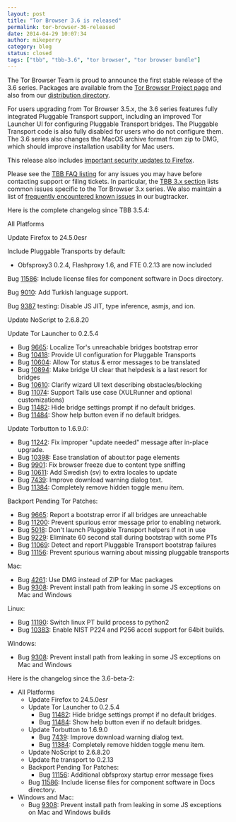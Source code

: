 ```yaml
---
layout: post
title: "Tor Browser 3.6 is released"
permalink: tor-browser-36-released
date: 2014-04-29 10:07:34
author: mikeperry
category: blog
status: closed
tags: ["tbb", "tbb-3.6", "tor browser", "tor browser bundle"]
---
```


The Tor Browser Team is proud to announce the first stable release of the 3.6 series. Packages are available from the [Tor Browser Project page](https://www.torproject.org/download/download-easy.html) and also from our [distribution directory](https://www.torproject.org/dist/torbrowser/3.6/).

For users upgrading from Tor Browser 3.5.x, the 3.6 series features fully integrated Pluggable Transport support, including an improved Tor Launcher UI for configuring Pluggable Transport bridges. The Pluggable Transport code is also fully disabled for users who do not configure them. The 3.6 series also changes the MacOS archive format from zip to DMG, which should improve installation usability for Mac users.

This release also includes [important security updates to Firefox](https://www.mozilla.org/security/known-vulnerabilities/firefoxESR.html#firefox24.5).

Please see the [TBB FAQ listing](https://www.torproject.org/docs/faq.html.en#TBBGeneral) for any issues you may have before contacting support or filing tickets. In particular, the [TBB 3.x section](https://www.torproject.org/docs/faq.html.en#TBB3.x) lists common issues specific to the Tor Browser 3.x series. We also maintain a list of [frequently encountered known issues](https://trac.torproject.org/projects/tor/query?keywords=~tbb-helpdesk-frequent&status=!closed) in our bugtracker.

Here is the complete changelog since TBB 3.5.4:

All Platforms

Update Firefox to 24.5.0esr

Include Pluggable Transports by default:

-   Obfsproxy3 0.2.4, Flashproxy 1.6, and FTE 0.2.13 are now included

Bug [11586](https://trac.torproject.org/projects/tor/ticket/11586): Include license files for component software in Docs directory.

Bug [9010](https://trac.torproject.org/projects/tor/ticket/9010): Add Turkish language support.

Bug [9387](https://trac.torproject.org/projects/tor/ticket/9387) testing: Disable JS JIT, type inference, asmjs, and ion.

Update NoScript to 2.6.8.20

Update Tor Launcher to 0.2.5.4

-   Bug [9665](https://trac.torproject.org/projects/tor/ticket/9665): Localize Tor's unreachable bridges bootstrap error
-   Bug [10418](https://trac.torproject.org/projects/tor/ticket/10418): Provide UI configuration for Pluggable Transports
-   Bug [10604](https://trac.torproject.org/projects/tor/ticket/10604): Allow Tor status & error messages to be translated
-   Bug [10894](https://trac.torproject.org/projects/tor/ticket/10894): Make bridge UI clear that helpdesk is a last resort for bridges
-   Bug [10610](https://trac.torproject.org/projects/tor/ticket/10610): Clarify wizard UI text describing obstacles/blocking
-   Bug [11074](https://trac.torproject.org/projects/tor/ticket/11074): Support Tails use case (XULRunner and optional customizations)
-   Bug [11482](https://trac.torproject.org/projects/tor/ticket/11482): Hide bridge settings prompt if no default bridges.
-   Bug [11484](https://trac.torproject.org/projects/tor/ticket/11484): Show help button even if no default bridges.

Update Torbutton to 1.6.9.0:

-   Bug [11242](https://trac.torproject.org/projects/tor/ticket/11242): Fix improper "update needed" message after in-place upgrade.
-   Bug [10398](https://trac.torproject.org/projects/tor/ticket/10398): Ease translation of about:tor page elements
-   Bug [9901](https://trac.torproject.org/projects/tor/ticket/9901): Fix browser freeze due to content type sniffing
-   Bug [10611](https://trac.torproject.org/projects/tor/ticket/10611): Add Swedish (sv) to extra locales to update
-   Bug [7439](https://trac.torproject.org/projects/tor/ticket/7439): Improve download warning dialog text.
-   Bug [11384](https://trac.torproject.org/projects/tor/ticket/11384): Completely remove hidden toggle menu item.

Backport Pending Tor Patches:

-   Bug [9665](https://trac.torproject.org/projects/tor/ticket/9665): Report a bootstrap error if all bridges are unreachable
-   Bug [11200](https://trac.torproject.org/projects/tor/ticket/11200): Prevent spurious error message prior to enabling network.
-   Bug [5018](https://trac.torproject.org/projects/tor/ticket/5018): Don't launch Pluggable Transport helpers if not in use
-   Bug [9229](https://trac.torproject.org/projects/tor/ticket/9229): Eliminate 60 second stall during bootstrap with some PTs
-   Bug [11069](https://trac.torproject.org/projects/tor/ticket/11069): Detect and report Pluggable Transport bootstrap failures
-   Bug [11156](https://trac.torproject.org/projects/tor/ticket/11156): Prevent spurious warning about missing pluggable transports

Mac:

-   Bug [4261](https://trac.torproject.org/projects/tor/ticket/4261): Use DMG instead of ZIP for Mac packages
-   Bug [9308](https://trac.torproject.org/projects/tor/ticket/9308): Prevent install path from leaking in some JS exceptions on Mac and Windows

Linux:

-   Bug [11190](https://trac.torproject.org/projects/tor/ticket/11190): Switch linux PT build process to python2
-   Bug [10383](https://trac.torproject.org/projects/tor/ticket/10383): Enable NIST P224 and P256 accel support for 64bit builds.

Windows:

-   Bug [9308](https://trac.torproject.org/projects/tor/ticket/9308): Prevent install path from leaking in some JS exceptions on Mac and Windows

Here is the changelog since the 3.6-beta-2:

-   All Platforms
    -   Update Firefox to 24.5.0esr
    -   Update Tor Launcher to 0.2.5.4
        -   Bug [11482](https://trac.torproject.org/projects/tor/ticket/11482): Hide bridge settings prompt if no default bridges.
        -   Bug [11484](https://trac.torproject.org/projects/tor/ticket/11484): Show help button even if no default bridges.
    -   Update Torbutton to 1.6.9.0
        -   Bug [7439](https://trac.torproject.org/projects/tor/ticket/7439): Improve download warning dialog text.
        -   Bug [11384](https://trac.torproject.org/projects/tor/ticket/11384): Completely remove hidden toggle menu item.
    -   Update NoScript to 2.6.8.20
    -   Update fte transport to 0.2.13
    -   Backport Pending Tor Patches:
        -   Bug [11156](https://trac.torproject.org/projects/tor/ticket/11156): Additional obfsproxy startup error message fixes
    -   Bug [11586](https://trac.torproject.org/projects/tor/ticket/11586): Include license files for component software in Docs directory.
-   Windows and Mac:
    -   Bug [9308](https://trac.torproject.org/projects/tor/ticket/9308): Prevent install path from leaking in some JS exceptions on Mac and Windows builds

